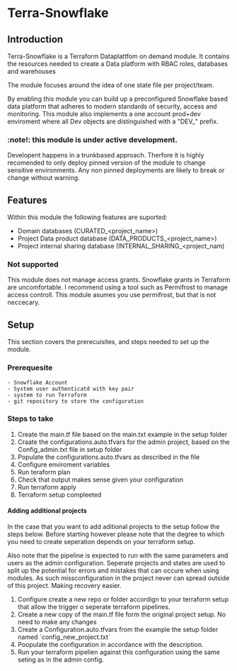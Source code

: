 # Terra-Snowflake

## Introduction 
Terra-Snowflake is a Terraform Dataplattfom on demand module.
It contains the resources needed to create a Data platform with RBAC roles, databases and warehouses

The module focuses around the idea of one state file per project/team.

By enabling this module you can build up a preconfigured Snowflake based data platform that adheres to modern standards of security, access and monitoring.
This module also implements a one account prod+dev enviroment where all Dev objects are distinguished with a "DEV_" prefix.

### :note!: this module is under active development. 
Developent happens in a trunkbased approach. 
Therfore it is highly recomended to only deploy pinned version of the module to change sensitive environments. 
Any non pinned deployments are likely to break or change without warning.

## Features
Within this module the following features are suported:

- Domain databases (CURATED_<project_name>)
- Project Data product database (DATA_PRODUCTS_<project_name>)
- Project internal sharing database (INTERNAL_SHARING_<project_nam)

### Not supported
This module does not manage access grants. Snowflake grants in Terraform are uncomfortable.
I recommend using a tool such as Permifrost to manage access controll. 
This module asumes you use permifrost, but that is not neccecary.


## Setup
This section covers the prerecuisites, and steps needed to set up the module.

### Prerequesite
    - Snowflake Account
    - System user authenticatd with key pair
    - system to run Terraform
    - git repository to store the configuration

### Steps to take

1. Create the main.tf file based on the main.txt  example in the setup folder
2. Craate the configurations.auto.tfvars for the admin project, based on the Config_admin.txt file in setup folder
3. Populate the configurations.auto.tfvars as described in the file
4. Configure enviroment variables 
5. Run teraform plan
6. Check that output makes sense given your configuration
7. Run terraform apply
8. Terraform setup compleeted

#### Adding additional projects
In the case that you want to add aditional projects to the setup follow the steps below. 
Before starting however please note that the degree to which you need to create seperation depends on your terraform setup.

Also note that the pipeline is expected to run with the same parameters and users as the admin configuration. 
Seperate projects and states are used to split up the potential for errors and mistakes that can occure when using modules. 
As such missconfiguration in the project never can spread outside of this project. Making recovery easier.

1. Configure create a new repo or folder accordign to your terraform setup that allow the trigger o seperate terraform pipelines. 
2. Create a new copy of the main.tf file form the original project setup. No need to make any changes
3. Create a Configuration.auto.tfvars from the example the setup folder named `config_new_project.txt´
4. Poopulate the configuration in accordance with the description.
5. Run your terraform pipelien against this configuration using the same seting as in the admin config.
